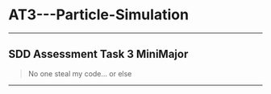 # AT3---Particle-Simulation
---
## SDD Assessment Task 3 MiniMajor
> No one steal my code... or else
---
